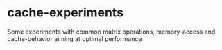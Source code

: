# cache-experiments
Some experiments with common matrix operations, memory-access and cache-behavior aiming at optimal performance
